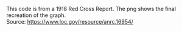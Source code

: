 This code is from a 1918 Red Cross Report. The png shows the final recreation of the graph.  
Source: https://www.loc.gov/resource/anrc.16954/

